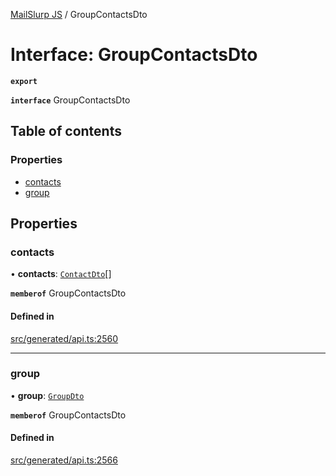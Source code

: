 [MailSlurp JS](../README.md) / GroupContactsDto

# Interface: GroupContactsDto

**`export`**

**`interface`** GroupContactsDto

## Table of contents

### Properties

- [contacts](GroupContactsDto.md#contacts)
- [group](GroupContactsDto.md#group)

## Properties

### contacts

• **contacts**: [`ContactDto`](ContactDto.md)[]

**`memberof`** GroupContactsDto

#### Defined in

[src/generated/api.ts:2560](https://github.com/mailslurp/mailslurp-client/blob/5a5ba59/src/generated/api.ts#L2560)

___

### group

• **group**: [`GroupDto`](GroupDto.md)

**`memberof`** GroupContactsDto

#### Defined in

[src/generated/api.ts:2566](https://github.com/mailslurp/mailslurp-client/blob/5a5ba59/src/generated/api.ts#L2566)
